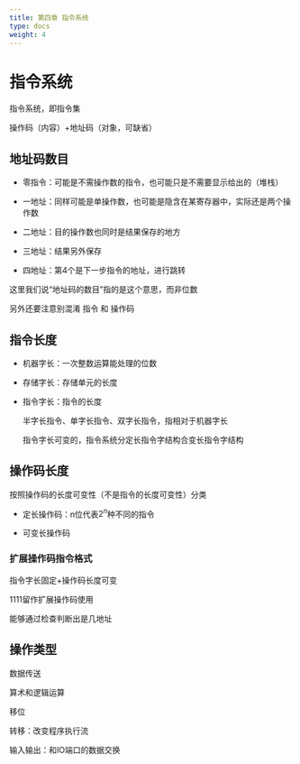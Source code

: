```yaml
---
title: 第四章 指令系统
type: docs
weight: 4
---
```


# 指令系统

指令系统，即指令集

操作码（内容）+地址码（对象，可缺省）

## 地址码数目

- 零指令：可能是不需操作数的指令，也可能只是不需要显示给出的（堆栈）

- 一地址：同样可能是单操作数，也可能是隐含在某寄存器中，实际还是两个操作数

- 二地址：目的操作数也同时是结果保存的地方

- 三地址：结果另外保存

- 四地址：第4个是下一步指令的地址，进行跳转

这里我们说“地址码的数目”指的是这个意思，而非位数

另外还要注意别混淆 指令 和 操作码

## 指令长度

- 机器字长：一次整数运算能处理的位数

- 存储字长：存储单元的长度

- 指令字长：指令的长度

  半字长指令、单字长指令、双字长指令，指相对于机器字长

  指令字长可变的，指令系统分定长指令字结构合变长指令字结构

## 操作码长度

按照操作码的长度可变性（不是指令的长度可变性）分类

- 定长操作码：n位代表$2^n$种不同的指令

- 可变长操作码

### 扩展操作码指令格式

指令字长固定+操作码长度可变

1111留作扩展操作码使用

能够通过检查判断出是几地址

## 操作类型

数据传送

算术和逻辑运算

移位

转移：改变程序执行流

输入输出：和IO端口的数据交换
